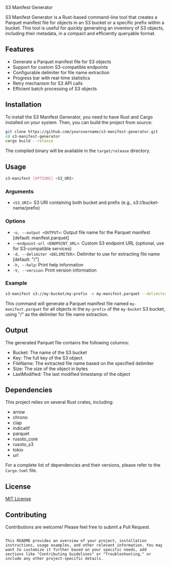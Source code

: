  S3 Manifest Generator

 S3 Manifest Generator is a Rust-based command-line tool that creates a Parquet manifest file for objects in an S3 bucket or a specific prefix within a bucket. This tool is useful for quickly generating an inventory of S3 objects, including their metadata, in a compact and efficiently queryable format.

 ## Features

 - Generate a Parquet manifest file for S3 objects
 - Support for custom S3-compatible endpoints
 - Configurable delimiter for file name extraction
 - Progress bar with real-time statistics
 - Retry mechanism for S3 API calls
 - Efficient batch processing of S3 objects

 ## Installation

 To install the S3 Manifest Generator, you need to have Rust and Cargo installed on your system. Then, you can build the project from source:

 ```bash
 git clone https://github.com/yourusername/s3-manifest-generator.git
 cd s3-manifest-generator
 cargo build --release
 ```

 The compiled binary will be available in the `target/release` directory.

 ## Usage

 ```bash
 s3-manifest [OPTIONS] <S3_URI>
 ```

 ### Arguments

 - `<S3_URI>`: S3 URI containing both bucket and prefix (e.g., s3://bucket-name/prefix)

 ### Options

 - `-o, --output <OUTPUT>`: Output file name for the Parquet manifest [default: manifest.parquet]
 - `--endpoint-url <ENDPOINT_URL>`: Custom S3 endpoint URL (optional, use for S3-compatible services)
 - `-d, --delimiter <DELIMITER>`: Delimiter to use for extracting file name [default: "/"]
 - `-h, --help`: Print help information
 - `-V, --version`: Print version information

 ### Example

 ```bash
 s3-manifest s3://my-bucket/my-prefix -o my-manifest.parquet --delimiter "/"
 ```

 This command will generate a Parquet manifest file named `my-manifest.parquet` for all objects in the `my-prefix` of the `my-bucket` S3 bucket, using "/" as the delimiter for file name extraction.

 ## Output

 The generated Parquet file contains the following columns:

 - Bucket: The name of the S3 bucket
 - Key: The full key of the S3 object
 - FileName: The extracted file name based on the specified delimiter
 - Size: The size of the object in bytes
 - LastModified: The last modified timestamp of the object

 ## Dependencies

 This project relies on several Rust crates, including:

 - arrow
 - chrono
 - clap
 - indicatif
 - parquet
 - rusoto_core
 - rusoto_s3
 - tokio
 - url

 For a complete list of dependencies and their versions, please refer to the `Cargo.toml` file.

 ## License

 [MIT License](LICENSE)

 ## Contributing

 Contributions are welcome! Please feel free to submit a Pull Request.
 ```

 This README provides an overview of your project, installation instructions, usage examples, and other relevant information. You may want to customize it further based on your specific needs, add sections like "Contributing Guidelines" or "Troubleshooting," or include any other project-specific details.
